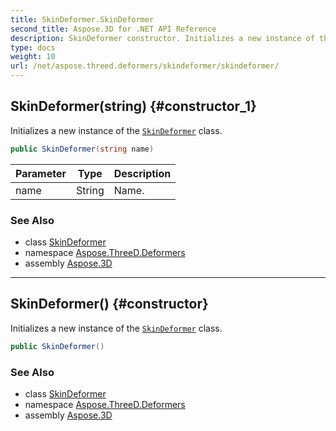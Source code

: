 ```yaml
---
title: SkinDeformer.SkinDeformer
second_title: Aspose.3D for .NET API Reference
description: SkinDeformer constructor. Initializes a new instance of the SkinDeformer class
type: docs
weight: 10
url: /net/aspose.threed.deformers/skindeformer/skindeformer/
---
```

## SkinDeformer(string) {#constructor_1}

Initializes a new instance of the [`SkinDeformer`](../) class.

```csharp
public SkinDeformer(string name)
```

| Parameter | Type | Description |
| --- | --- | --- |
| name | String | Name. |

### See Also

* class [SkinDeformer](../)
* namespace [Aspose.ThreeD.Deformers](../../../aspose.threed.deformers/)
* assembly [Aspose.3D](../../../)

---

## SkinDeformer() {#constructor}

Initializes a new instance of the [`SkinDeformer`](../) class.

```csharp
public SkinDeformer()
```

### See Also

* class [SkinDeformer](../)
* namespace [Aspose.ThreeD.Deformers](../../../aspose.threed.deformers/)
* assembly [Aspose.3D](../../../)


